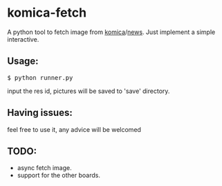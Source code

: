 # komica-fetch

A python tool to fetch image from [komica](http://www.komica.org)/[news](http://2cat.or.tl/~tedc21thc/new/index.html ).
Just implement a simple interactive.

## Usage:
<pre>$ python runner.py</pre>

input the res id, pictures will be saved to 'save' directory.

## Having issues:
feel free to use it, any advice will be welcomed

## TODO:
* async fetch image.
* support for the other boards.
